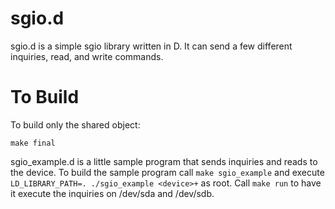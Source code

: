 sgio.d
======

sgio.d is a simple sgio library written in D. It can send a few different inquiries, read, and write commands.

To Build
======

To build only the shared object:

    make final

sgio_example.d is a little sample program that sends inquiries and reads to the device. To build the sample program call `make sgio_example` and
execute `LD_LIBRARY_PATH=. ./sgio_example <device>+` as root. Call `make run` to have it execute the inquiries on /dev/sda and /dev/sdb.
